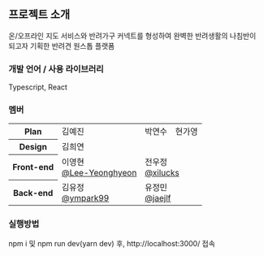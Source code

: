## 프로젝트 소개
온/오프라인 지도 서비스와 반려가구 커넥트를 형성하여 완벽한 반려생활의 나침반이 되고자 기획한 반려견 원스톱 플랫폼

### 개발 언어 / 사용 라이브러리
Typescript, React

### 멤버
<table>
  <tbody>
    <tr>
      <th scope="row">Plan</th>
      <td>김예진</td>
      <td>박연수</td>
      <td>현가영</td>
    </tr>
    <tr>
      <th>Design</th>
      <td colspan="3">김희연</td>
    </tr>
    <tr>
      <th>Front-end</th>
      <td>이영현<br/><a href="https://github.com/Lee-Yeonghyeon" target="_blank">@Lee-Yeonghyeon</a></td>
      <td colspan="2">전우정<br/><a href="https://github.com/xilucks" target="_blank">@xilucks</a></td>
    </tr>
    <tr>
      <th>Back-end</th>
      <td>김유정<br/><a href="https://github.com/ympark99" target="_blank">@ympark99</a></td>
      <td colspan="2">유정민<br/><a href="https://github.com/jaejlf" target="_blank">@jaejlf</a></td>
    </tr>
  </tbody>
</table>

### 실행방법
npm i 및 npm run dev(yarn dev) 후, http://localhost:3000/ 접속
